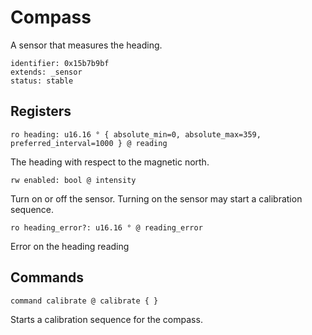 # Compass

A sensor that measures the heading.

    identifier: 0x15b7b9bf
    extends: _sensor
    status: stable

## Registers

    ro heading: u16.16 ° { absolute_min=0, absolute_max=359, preferred_interval=1000 } @ reading

The heading with respect to the magnetic north.

    rw enabled: bool @ intensity

Turn on or off the sensor. Turning on the sensor may start a calibration sequence.

    ro heading_error?: u16.16 ° @ reading_error

Error on the heading reading

## Commands

    command calibrate @ calibrate { }
    
Starts a calibration sequence for the compass.
